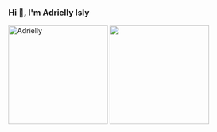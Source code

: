 ### Hi 👋, I'm Adrielly Isly

 <img alt="Adrielly" width="200" src="https://cdn.discordapp.com/attachments/1002802222209450094/1040991970916569168/islycodes.gif"/>

  <a href="https://github.com/islycodes">
  <img height="200em" src="https://github-readme-stats.vercel.app/api/top-langs/?username=islycodes&layout=compact&langs_count=7&theme=dracula"/>
 
 
<div align="center" style="display: inline_block"><br>
 
 </div>
 
 
<div align="center"> <br>
</div>
